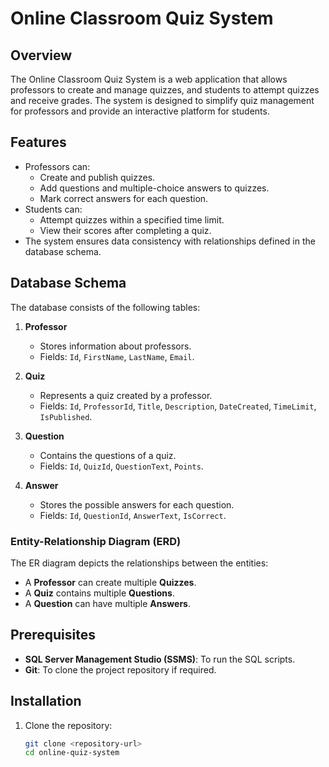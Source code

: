 
# Online Classroom Quiz System

## Overview
The Online Classroom Quiz System is a web application that allows professors to create and manage quizzes, and students to attempt quizzes and receive grades. The system is designed to simplify quiz management for professors and provide an interactive platform for students.

## Features
- Professors can:
  - Create and publish quizzes.
  - Add questions and multiple-choice answers to quizzes.
  - Mark correct answers for each question.
- Students can:
  - Attempt quizzes within a specified time limit.
  - View their scores after completing a quiz.
- The system ensures data consistency with relationships defined in the database schema.

## Database Schema
The database consists of the following tables:
1. **Professor**
   - Stores information about professors.
   - Fields: `Id`, `FirstName`, `LastName`, `Email`.

2. **Quiz**
   - Represents a quiz created by a professor.
   - Fields: `Id`, `ProfessorId`, `Title`, `Description`, `DateCreated`, `TimeLimit`, `IsPublished`.

3. **Question**
   - Contains the questions of a quiz.
   - Fields: `Id`, `QuizId`, `QuestionText`, `Points`.

4. **Answer**
   - Stores the possible answers for each question.
   - Fields: `Id`, `QuestionId`, `AnswerText`, `IsCorrect`.

### Entity-Relationship Diagram (ERD)
The ER diagram depicts the relationships between the entities:
- A **Professor** can create multiple **Quizzes**.
- A **Quiz** contains multiple **Questions**.
- A **Question** can have multiple **Answers**.

## Prerequisites
- **SQL Server Management Studio (SSMS)**: To run the SQL scripts.
- **Git**: To clone the project repository if required.

## Installation
1. Clone the repository:
   ```bash
   git clone <repository-url>
   cd online-quiz-system
